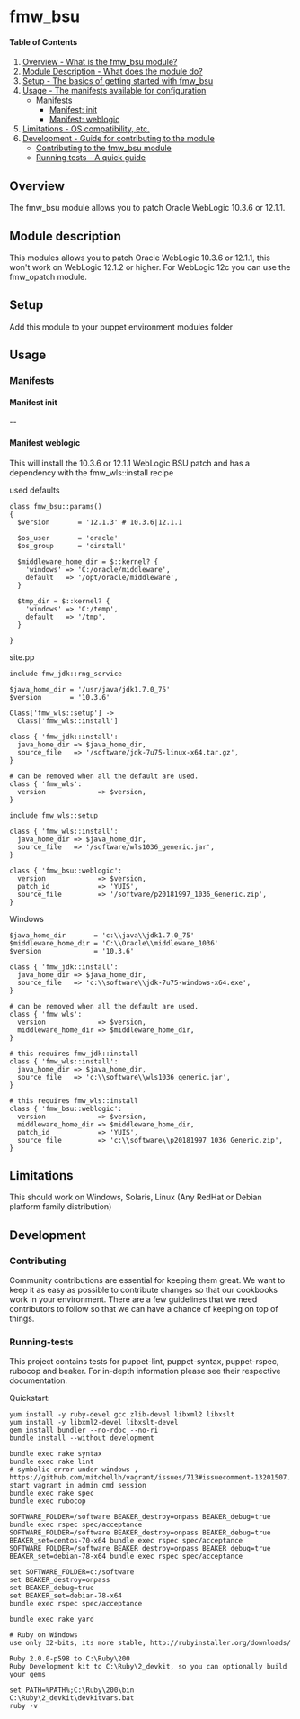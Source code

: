 # fmw_bsu

#### Table of Contents

1. [Overview - What is the fmw_bsu module?](#overview)
2. [Module Description - What does the module do?](#module-description)
3. [Setup - The basics of getting started with fmw_bsu](#setup)
4. [Usage - The manifests available for configuration](#usage)
    * [Manifests](#manifests)
        * [Manifest: init](#manifest-init)
        * [Manifest: weblogic](#manifest-weblogic)
5. [Limitations - OS compatibility, etc.](#limitations)
6. [Development - Guide for contributing to the module](#development)
    * [Contributing to the fmw_bsu module](#contributing)
    * [Running tests - A quick guide](#running-tests)

## Overview

The fmw_bsu module allows you to patch Oracle WebLogic 10.3.6 or 12.1.1.

## Module description

This modules allows you to patch Oracle WebLogic 10.3.6 or 12.1.1, this won't work on WebLogic 12.1.2  or higher. For WebLogic 12c you can use the fmw_opatch module.

## Setup

Add this module to your puppet environment modules folder

## Usage

### Manifests

#### Manifest init

--

#### Manifest weblogic

This will install the 10.3.6 or 12.1.1 WebLogic BSU patch and has a dependency with the fmw_wls::install recipe

used defaults

    class fmw_bsu::params()
    {
      $version       = '12.1.3' # 10.3.6|12.1.1

      $os_user       = 'oracle'
      $os_group      = 'oinstall'

      $middleware_home_dir = $::kernel? {
        'windows' => 'C:/oracle/middleware',
        default   => '/opt/oracle/middleware',
      }

      $tmp_dir = $::kernel? {
        'windows' => 'C:/temp',
        default   => '/tmp',
      }

    }

site.pp

    include fmw_jdk::rng_service

    $java_home_dir = '/usr/java/jdk1.7.0_75'
    $version       = '10.3.6'

    Class['fmw_wls::setup'] ->
      Class['fmw_wls::install']

    class { 'fmw_jdk::install':
      java_home_dir => $java_home_dir,
      source_file   => '/software/jdk-7u75-linux-x64.tar.gz',
    }

    # can be removed when all the default are used.
    class { 'fmw_wls':
      version             => $version,
    }

    include fmw_wls::setup

    class { 'fmw_wls::install':
      java_home_dir => $java_home_dir,
      source_file   => '/software/wls1036_generic.jar',
    }

    class { 'fmw_bsu::weblogic':
      version             => $version,
      patch_id            => 'YUIS',
      source_file         => '/software/p20181997_1036_Generic.zip',
    }


Windows

    $java_home_dir       = 'c:\\java\\jdk1.7.0_75'
    $middleware_home_dir = 'C:\\Oracle\\middleware_1036'
    $version             = '10.3.6'

    class { 'fmw_jdk::install':
      java_home_dir => $java_home_dir,
      source_file   => 'c:\\software\\jdk-7u75-windows-x64.exe',
    }

    # can be removed when all the default are used.
    class { 'fmw_wls':
      version             => $version,
      middleware_home_dir => $middleware_home_dir,
    }

    # this requires fmw_jdk::install
    class { 'fmw_wls::install':
      java_home_dir => $java_home_dir,
      source_file   => 'c:\\software\\wls1036_generic.jar',
    }

    # this requires fmw_wls::install
    class { 'fmw_bsu::weblogic':
      version             => $version,
      middleware_home_dir => $middleware_home_dir,
      patch_id            => 'YUIS',
      source_file         => 'c:\\software\\p20181997_1036_Generic.zip',
    }


## Limitations

This should work on Windows, Solaris, Linux (Any RedHat or Debian platform family distribution)

## Development

### Contributing

Community contributions are essential for keeping them great. We want to keep it as easy as possible to contribute changes so that our cookbooks work in your environment. There are a few guidelines that we need contributors to follow so that we can have a chance of keeping on top of things.

### Running-tests

This project contains tests for puppet-lint, puppet-syntax, puppet-rspec, rubocop and beaker. For in-depth information please see their respective documentation.

Quickstart:

    yum install -y ruby-devel gcc zlib-devel libxml2 libxslt
    yum install -y libxml2-devel libxslt-devel
    gem install bundler --no-rdoc --no-ri
    bundle install --without development

    bundle exec rake syntax
    bundle exec rake lint
    # symbolic error under windows , https://github.com/mitchellh/vagrant/issues/713#issuecomment-13201507. start vagrant in admin cmd session
    bundle exec rake spec
    bundle exec rubocop

    SOFTWARE_FOLDER=/software BEAKER_destroy=onpass BEAKER_debug=true bundle exec rspec spec/acceptance
    SOFTWARE_FOLDER=/software BEAKER_destroy=onpass BEAKER_debug=true BEAKER_set=centos-70-x64 bundle exec rspec spec/acceptance
    SOFTWARE_FOLDER=/software BEAKER_destroy=onpass BEAKER_debug=true BEAKER_set=debian-78-x64 bundle exec rspec spec/acceptance

    set SOFTWARE_FOLDER=c:/software
    set BEAKER_destroy=onpass
    set BEAKER_debug=true
    set BEAKER_set=debian-78-x64
    bundle exec rspec spec/acceptance

    bundle exec rake yard

    # Ruby on Windows
    use only 32-bits, its more stable, http://rubyinstaller.org/downloads/

    Ruby 2.0.0-p598 to C:\Ruby\200
    Ruby Development kit to C:\Ruby\2_devkit, so you can optionally build your gems

    set PATH=%PATH%;C:\Ruby\200\bin
    C:\Ruby\2_devkit\devkitvars.bat
    ruby -v